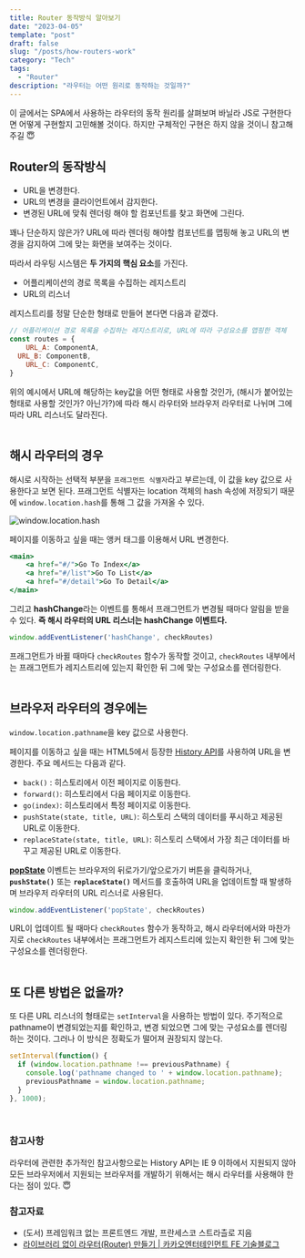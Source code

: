 ```yaml
---
title: Router 동작방식 알아보기
date: "2023-04-05"
template: "post"
draft: false
slug: "/posts/how-routers-work"
category: "Tech"
tags:
  - "Router"
description: "라우터는 어떤 원리로 동작하는 것일까?"
---
```

이 글에서는 SPA에서 사용하는 라우터의 동작 원리를 살펴보며 바닐라 JS로 구현한다면 어떻게 구현할지 고민해볼 것이다. 하지만 구체적인 구현은 하지 않을 것이니 참고해주길 😇

## Router의 동작방식
- URL을 변경한다.
- URL의 변경을 클라이언트에서 감지한다.
- 변경된 URL에 맞춰 렌더링 해야 할 컴포넌트를 찾고 화면에 그린다.

꽤나 단순하지 않은가? URL에 따라 렌더링 해야할 컴포넌트를 맵핑해 놓고 URL의 변경을 감지하여 그에 맞는 화면을 보여주는 것이다. 

따라서 라우팅 시스템은 **두 가지의 핵심 요소**를 가진다.
- 어플리케이션의 경로 목록을 수집하는 레지스트리
- URL의 리스너

레지스트리를 정말 단순한 형태로 만들어 본다면 다음과 같겠다.

```jsx
// 어플리케이션 경로 목록을 수집하는 레지스트리로, URL에 따라 구성요소를 맵핑한 객체
const routes = {
	URL_A: ComponentA,
  URL_B: ComponentB,
	URL_C: ComponentC,
}
```


위의 예시에서 URL에 해당하는 key값을 어떤 형태로 사용할 것인가, (해시가 붙어있는 형태로 사용할 것인가? 아닌가?)에 따라 해시 라우터와 브라우저 라우터로 나뉘며 그에 따라 URL 리스너도 달라진다. 
<br /><br />

## 해시 라우터의 경우

해시로 시작하는 선택적 부분을 `프래그먼트 식별자`라고 부르는데, 이 값을 key 값으로 사용한다고 보면 된다. 프래그먼트 식별자는 location 객체의 hash 속성에 저장되기 때문에 `window.location.hash`를 통해 그 값을 가져올 수 있다.

![window.location.hash](/media/location-hash.png)

 페이지를 이동하고 싶을 때는 앵커 태그를 이용해서 URL 변경한다.

```jsx
<main>
	<a href="#/">Go To Index</a>
	<a href="#/list">Go To List</a>
	<a href="#/detail">Go To Detail</a>
</main>
```

그리고 **hashChange**라는 이벤트를 통해서 프래그먼트가 변경될 때마다 알림을 받을 수 있다. **즉 해시 라우터의 URL 리스너는 hashChange 이벤트다.**

```jsx
window.addEventListener('hashChange', checkRoutes) 
```

프래그먼트가 바뀔 때마다 `checkRoutes` 함수가 동작할 것이고, `checkRoutes` 내부에서는 프래그먼트가 레지스트리에 있는지 확인한 뒤 그에 맞는 구성요소를 렌더링한다. 
<br /><br />

## 브라우저 라우터의 경우에는

`window.location.pathname`을 key 값으로 사용한다.

페이지를 이동하고 싶을 때는 HTML5에서 등장한 [History API](https://developer.mozilla.org/ko/docs/Web/API/History_API)를 사용하여 URL을 변경한다. 주요 메서드는 다음과 같다.

- `back()` :  히스토리에서 이전 페이지로 이동한다.
- `forward()`: 히스토리에서 다음 페이지로 이동한다.
- `go(index)`: 히스토리에서 특정 페이지로 이동한다.
- `pushState(state, title, URL)`: 히스토리 스택의 데이터를 푸시하고 제공된 URL로 이동한다.
- `replaceState(state, title, URL)`: 히스토리 스택에서 가장 최근 데이터를 바꾸고 제공된 URL로 이동한다.


**[popState](https://developer.mozilla.org/ko/docs/Web/API/Window/popstate_event)** 이벤트는 브라우저의 뒤로가기/앞으로가기 버튼을 클릭하거나, **`pushState()`** 또는 **`replaceState()`** 메서드를 호출하여 URL을 업데이트할 때 발생하며 브라우저 라우터의 URL 리스너로 사용된다. 

```jsx
window.addEventListener('popState', checkRoutes) 
```

URL이 업데이트 될 때마다 `checkRoutes` 함수가 동작하고, 해시 라우터에서와 마찬가지로 `checkRoutes` 내부에서는 프래그먼트가 레지스트리에 있는지 확인한 뒤 그에 맞는 구성요소를 렌더링한다. 
<br /><br />


## 또 다른 방법은 없을까?
또 다른 URL 리스너의 형태로는 `setInterval`을 사용하는 방법이 있다. 주기적으로 pathname이 변경되었는지를 확인하고, 변경 되었으면 그에 맞는 구성요소를 렌더링 하는 것이다. 그러나 이 방식은 정확도가 떨어져 권장되지 않는다. 

```jsx
setInterval(function() {
  if (window.location.pathname !== previousPathname) {
    console.log('pathname changed to ' + window.location.pathname);
    previousPathname = window.location.pathname;
  }
}, 1000);
```
<br />

### 참고사항
라우터에 관련한 추가적인 참고사항으로는 History API는 IE 9 이하에서 지원되지 않아 모든 브라우저에서 지원되는 브라우저를 개발하기 위해서는 해시 라우터를 사용해야 한다는 점이 있다. 😇
<br />

### 참고자료
* (도서) 프레임워크 없는 프론트엔드 개발, 프란세스코 스트라츨로 지음
* [라이브러리 없이 라우터(Router) 만들기 | 카카오엔터테인먼트 FE 기술블로그](https://fe-developers.kakaoent.com/2022/221124-router-without-library/)